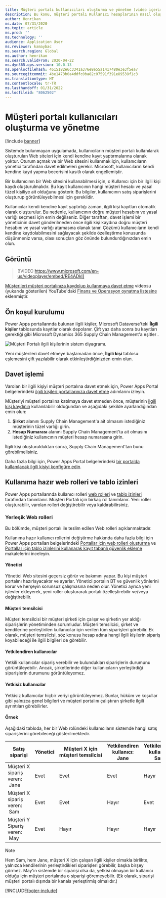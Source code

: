 ```yaml
---
title: Müşteri portalı kullanıcıları oluşturma ve yönetme (video içerir)
description: Bu konu, müşteri portalı Kullanıcı hesaplarının nasıl oluşturulacağını ve bunların izinlerinin nasıl ayarlanacağını açıklar.
author: Henrikan
ms.date: 07/31/2020
ms.topic: article
ms.prod: ''
ms.technology: ''
audience: Application User
ms.reviewer: kamaybac
ms.search.region: Global
ms.author: henrikan
ms.search.validFrom: 2020-04-22
ms.dyn365.ops.version: 10.0.13
ms.openlocfilehash: 4615182e6c3341a376e8e55a1417480e3e3f5ea7
ms.sourcegitcommit: 4be1473b0a4ddfc0ba82c07591f391e89538f1c3
ms.translationtype: HT
ms.contentlocale: tr-TR
ms.lasthandoff: 01/31/2022
ms.locfileid: "8062502"
---
```

# <a name="create-and-manage-customer-portal-users"></a>Müşteri portalı kullanıcıları oluşturma ve yönetme

[!include [banner](../includes/banner.md)]


Sistemde bulunmayan uygulamada, kullanıcıların müşteri portalı kullanılarak oluşturulan Web siteleri için kendi kendine kayıt yaptırmalarına olanak yoktur. Oturum açmak ve bir Web sitesini kullanmak için, kullanıcıların yönetici tarafından davet edilmeleri gerekir. Microsoft, kullanıcıların kendi kendine kayıt yapma becerisini kasıtlı olarak engellemiştir.

Bir kullanıcının bir Web sitesini kullanabilmesi için, o Kullanıcı için bir ilgili kişi kaydı oluşturulmalıdır. Bu kayıt kullanıcının hangi müşteri hesabı ve yasal tüzel kişiliye ait olduğunu gösterir. Bu bilgiler, kullanıcının satış siparişlerini oluşturup görüntüleyebilmesi için gereklidir.

Kullanıcılar kendi kendine kayıt yaptırtığı zaman, ilgili kişi kayıtları otomatik olarak oluşturulur. Bu nedenle, kullanıcının doğru müşteri hesabını ve yasal varlığı seçmesi için emin değilseniz. Diğer taraftan, davet işlemi bir yöneticinin davet gönderilmeden önce ilgili kişi kaydına doğru müşteri hesabını ve yasal varlığı atamasına olanak tanır. Çözümü kullanıcıların kendi kendine kaydolabilmesini sağlayacak şekilde özelleştirme konusunda düşünmeniz varsa, olası sonuçları göz önünde bulundurdığınızdan emin olun.

## <a name="video"></a>Görüntü
> [!VIDEO https://www.microsoft.com/en-us/videoplayer/embed/RE4ADkI]

[Müşterileri müşteri portalınıza kaydolup kullanmaya davet etme](https://youtu.be/drGUYHX9QIQ) videosu (yukarıda gösterilen) YouTube'daki [Finans ve Operasyon oynatma listesine](https://www.youtube.com/playlist?list=PLcakwueIHoT_SYfIaPGoOhloFoCXiUSyW) eklenmiştir.

## <a name="prerequisite-setup"></a>Ön koşul kurulumu

Power Apps portallarında bulunan ilgili kişiler, Microsoft Dataverse'teki **İlgili kişiler** tablosunda kayıtlar olarak depolanır. Çift yaz daha sonra bu kayıtları gerektiği gibi Microsoft Dynamics 365 Supply Chain Management'a eşitler .

![Müşteri Portalı ilgili kişilerinin sistem diyagramı.](media/customer-portal-contacts.png "Müşteri Portalı ilgili kişilerinin sistem diyagramı")

Yeni müşterileri davet etmeye başlamadan önce, **İlgili kişi** tablosu eşlemesini çift yazılabilir olarak etkinleştirdiğinizden emin olun.

## <a name="the-invitation-process"></a>Davet işlemi

Varolan bir ilgili kişiyi müşteri portalına davet etmek için, Power Apps Portal belgelerindeki [ilgili kişileri portallarınıza davet etme](/powerapps/maker/portals/configure/invite-contacts) adımlarını izleyin.

Müşteriyi müşteri portalına katılmaya davet etmeden önce, müşterinin [ilgili kişi kaydının](/powerapps/maker/portals/configure/configure-contacts) kullanılabilir olduğundan ve aşağıdaki şekilde ayarlandığından emin olun:

1. **Şirket** alanını Supply Chain Management'a ait olmasını istediğiniz müşterinin tüzel varlığı girin.
2. **Hesap Numarası** alanını Supply Chain Management'ta ait olmasını istediğiniz kullanıcının müşteri hesap numarasına girin.

İlgili kişi oluşturulduktan sonra, Supply Chain Management'tan bunu görebilmelisiniz.

Daha fazla bilgi için, Power Apps Portal belgelerindeki [bir portalda kullanılacak ilgili kişiyi konfigüre edin](/powerapps/maker/portals/configure/configure-contacts).

## <a name="out-of-box-web-roles-and-table-permissions"></a>Kullanıma hazır web rolleri ve tablo izinleri

Power Apps portallarında kullanıcı rolleri [web rolleri](/powerapps/maker/portals/configure/create-web-roles) ve [tablo izinleri](/powerapps/maker/portals/configure/assign-entity-permissions) tarafından tanımlanır. Müşteri Portalı için birkaç rol tanımlanır. Yeni roller oluşturabilir, varolan rolleri değiştirebilir veya kaldırabilirsiniz.

### <a name="out-of-box-web-roles"></a>Yerleşik Web rolleri

Bu bölümde, müşteri portalı ile teslim edilen Web rolleri açıklanmaktadır.

Kullanıma hazır kullanıcı rollerini değiştirme hakkında daha fazla bilgi için Power Apps portalları belgelerindeki [Portallar için web rolleri oluşturma](/powerapps/maker/portals/configure/create-web-roles) ve [Portallar için tablo izinlerini kullanarak kayıt tabanlı güvenlik ekleme](/powerapps/maker/portals/configure/assign-entity-permissions) makalelerini inceleyin.

#### <a name="administrator"></a>Yönetici

Yönetici Web sitesini geçersiz görür ve bakımını yapar. Bu kişi müşteri portalını hazırlayacaktır ve ayarlar. Yönetici portalın BT ve güvenlik yönlerini korur ve herşeyin sorunsuz çalışmasına neden olur. Yönetici ayrıca yeni işlevler ekleyerek, yeni roller oluşturarak portalı özelleştirebilir ve/veya değiştirebilir.

#### <a name="customer-representative"></a>Müşteri temsilcisi

Müşteri temsilcisi bir müşteri şirketi için çalışır ve şirketin yer aldığı siparişlerin yönetiminden sorumludur. Müşteri temsilcisi, şirket ve kendilerine yerleştirilen kullanıcılar için verilen tüm siparişleri görebilir. Ek olarak, müşteri temsilcisi, söz konusu hesap adına hangi ilgili kişilerin sipariş koyabileceği ile ilgili bilgileri de görebilir.

#### <a name="authorized-users"></a>Yetkilendiren kullanıcılar

Yetkili kullanıcılar sipariş verebilir ve bulundukları siparişlerin durumunu görüntüleyebilir. Ancak, şirketlerinde diğer kullanıcıların yerleştirdiği siparişlerin durumunu görüntüleyemez.

#### <a name="unauthorized-users"></a>Yetkisiz kullanıcılar

Yetkisiz kullanıcılar hiçbir veriyi görüntüleyemez. Bunlar, hüküm ve koşullar gibi yalnızca genel bilgileri ve müşteri portalını çalıştıran şirketle ilgili ayrıntıları görebilirler.

#### <a name="example"></a>Örnek

Aşağıdaki tabloda, her bir Web rolündeki kullanıcıların sistemde hangi satış siparişlerini görebileceği gösterilmektedir.

| Satış siparişi | Yönetici | Müşteri X için müşteri&nbsp;temsilcisi | Yetkilendiren kullanıcı: Jane | Yetkilendiren kullanıcı: Sam | Yetkisiz kullanıcı: May |
|---|---|---|---|---|---|
| Müşteri&nbsp;X sipariş veren: &nbsp;Jane | Evet | Evet | Evet | Hayır | Hayır |
| Müşteri&nbsp;X sipariş veren: &nbsp;Sam | Evet | Evet | Hayır | Evet | Hayır |
| Müşteri&nbsp;Y Sipariş veren: &nbsp;May | Evet | Hayır | Hayır | Hayır | Hayır |

> [!NOTE]
> Hem Sam, hem Jane, müşteri X için çalışan ilgili kişiler olmakla birlikte, yalnızca kendilerinin yerleştirdikleri siparişleri görebilir, başka birşey görmez. May'in sistemde bir siparişi olsa da, yetkisi olmayan bir kullanıcı olduğu için müşteri portalında o siparişi göremeyebilir. (Ek olarak, siparişi müşteri portalı dışında bir kanala yerleştirmiş olmalıdır.)


[!INCLUDE[footer-include](../../includes/footer-banner.md)]
